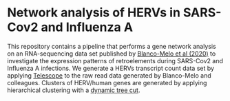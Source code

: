 # Network analysis of HERVs in SARS-Cov2 and Influenza A

This repository contains a pipeline that performs a gene network analysis on an RNA-sequencing data set published by 
[Blanco-Melo et al (2020)](https://www.sciencedirect.com/science/article/pii/S009286742030489X) to investigate the expression
patterns of retroelements during SARS-Cov2 and Influenza A infections. We generate a HERVs transcript count data set by applying 
[Telescope](https://journals.plos.org/ploscompbiol/article?id=10.1371/journal.pcbi.1006453) to the raw read data generated 
by Blanco-Melo and colleagues. Clusters of HERV/human genes are generated by applying hierarchical clustering with a 
[dynamic tree cut](https://horvath.genetics.ucla.edu/html/CoexpressionNetwork/BranchCutting/).





